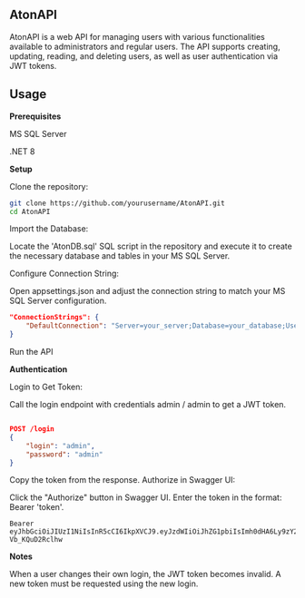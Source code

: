**AtonAPI**
---
AtonAPI is a web API for managing users with various functionalities available to administrators and regular users. The API supports creating, updating, reading, and deleting users, as well as user authentication via JWT tokens.

**Usage**
---
**Prerequisites**

MS SQL Server

.NET 8


**Setup**

Clone the repository:
```bash
git clone https://github.com/yourusername/AtonAPI.git
cd AtonAPI
```
Import the Database:

Locate the 'AtonDB.sql' SQL script in the repository and execute it to create the necessary database and tables in your MS SQL Server.


Configure Connection String:

Open appsettings.json and adjust the connection string to match your MS SQL Server configuration.
```json
"ConnectionStrings": {
    "DefaultConnection": "Server=your_server;Database=your_database;User Id=your_user;Password=your_password;"
}
```
Run the API

**Authentication**

Login to Get Token:

Call the login endpoint with credentials admin / admin to get a JWT token.

```json

POST /login
{
    "login": "admin",
    "password": "admin"
}
```
Copy the token from the response.
Authorize in Swagger UI:

Click the "Authorize" button in Swagger UI.
Enter the token in the format: Bearer 'token'.
```Token
Bearer eyJhbGciOiJIUzI1NiIsInR5cCI6IkpXVCJ9.eyJzdWIiOiJhZG1pbiIsImh0dHA6Ly9zY2hlbWFzLm1pY3Jvc29mdC5jb20vd3MvMjAwOC8wNi9pZGVudGl0eS9jbGFpbXMvcm9sZSI6IkFkbWluIiwianRpIjoiMjFlMTk2Y2UtMTcxNy00MDVhLWExMWUtMjIzMjBjZTBhMjFhIiwiZXhwIjoxNzE3OTI0NTE5LCJpc3MiOiJodHRwczovL3RoYXRndXkuY29tIiwiYXVkIjoiaHR0cHM6Ly9sb2NhbGhvc3Q6NzAwOCJ9.qNo45gk9K68MFbEQnQ68ymyfEO_ux-Vb_KQuD2Rclhw
```

**Notes**

When a user changes their own login, the JWT token becomes invalid. A new token must be requested using the new login.
